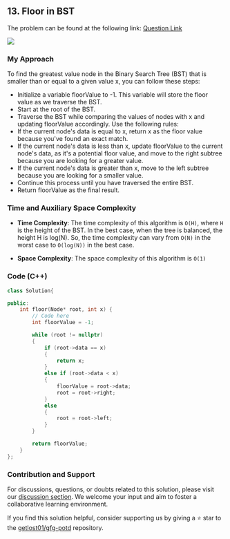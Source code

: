 ## 13. Floor in BST

The problem can be found at the following link: [Question Link](https://practice.geeksforgeeks.org/problems/floor-in-bst/1)

![](https://badgen.net/badge/Level/Medium/yellow)

### My Approach

To find the greatest value node in the Binary Search Tree (BST) that is smaller than or equal to a given value x, you can follow these steps:

- Initialize a variable floorValue to -1. This variable will store the floor value as we traverse the BST.
- Start at the root of the BST.
- Traverse the BST while comparing the values of nodes with x and updating floorValue accordingly. Use the following rules:
- If the current node's data is equal to x, return x as the floor value because you've found an exact match.
- If the current node's data is less than x, update floorValue to the current node's data, as it's a potential floor value, and move to the right subtree because you are looking for a greater value.
- If the current node's data is greater than x, move to the left subtree because you are looking for a smaller value.
- Continue this process until you have traversed the entire BST.
- Return floorValue as the final result.

### Time and Auxiliary Space Complexity

- **Time Complexity**: The time complexity of this algorithm is `O(H)`, where `H` is the height of the BST. In the best case, when the tree is balanced, the height H is log(N). So, the time complexity can vary from `O(N)` in the worst case to `O(log(N))` in the best case.

- **Space Complexity**: The space complexity of this algorithm is `O(1)`

### Code (C++)

```cpp
class Solution{

public:
    int floor(Node* root, int x) {
        // Code here
        int floorValue = -1;

        while (root != nullptr)
        {
            if (root->data == x)
            {
                return x;
            } 
            else if (root->data < x)
            {
                floorValue = root->data;
                root = root->right;
            }
            else
            {
                root = root->left;
            }
        }

        return floorValue;
    }
};
```

### Contribution and Support

For discussions, questions, or doubts related to this solution, please visit our [discussion section](https://github.com/getlost01/gfg-potd/discussions). We welcome your input and aim to foster a collaborative learning environment.

If you find this solution helpful, consider supporting us by giving a ⭐ star to the [getlost01/gfg-potd](https://github.com/getlost01/gfg-potd) repository.
